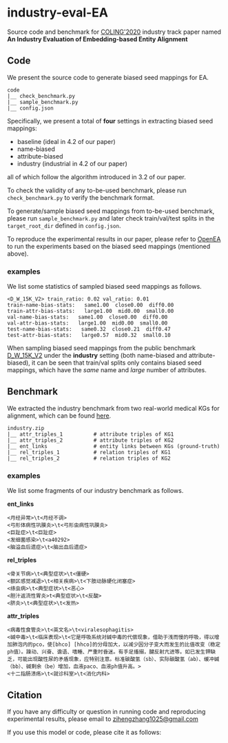 # industry-eval-EA

Source code and benchmark for [COLING'2020](https://coling2020.org/) industry track paper named **An Industry Evaluation of Embedding-based Entity Alignment**

## Code

We present the source code to generate biased seed mappings for EA.
```
code
|__ check_benchmark.py
|__ sample_benchmark.py
|__ config.json
```
Specifically, we present a total of **four** settings in extracting biased seed mappings:

* baseline (ideal in 4.2 of our paper)
* name-biased
* attribute-biased
* industry (industrial in 4.2 of our paper)

all of which follow the algorithm introduced in 3.2 of our paper.

To check the validity of any to-be-used benchmark, please run ```check_benchmark.py``` to verify the benchmark format.

To generate/sample biased seed mappings from to-be-used benchmark, please run ```sample_benchmark.py``` and later check train/val/test splits in the ```target_root_dir``` defined in ```config.json```.

To reproduce the experimental results in our paper, please refer to [OpenEA](https://github.com/nju-websoft/OpenEA) to run the experiments based on the biased seed mappings (mentioned above).

### examples

We list some statistics of sampled biased seed mappings as follows.
```
<D_W_15K_V2> train_ratio: 0.02 val_ratio: 0.01
train-name-bias-stats:   same1.00  close0.00  diff0.00
train-attr-bias-stats:   large1.00  mid0.00  small0.00
val-name-bias-stats:   same1.00  close0.00  diff0.00
val-attr-bias-stats:   large1.00  mid0.00  small0.00
test-name-bias-stats:   same0.32  close0.21  diff0.47
test-attr-bias-stats:   large0.57  mid0.32  small0.10
```
When sampling biased seed mappings from the public benchmark [D_W_15K_V2](https://github.com/nju-websoft/OpenEA) under the **industry** setting (both name-biased and attribute-biased), it can be seen that train/val splits only contains biased seed mappings, which have the *same* name and *large* number of attributes.

## Benchmark

We extracted the industry benchmark from two real-world medical KGs for alignment, which can be found [here](./dataset/industry.zip).
```
industry.zip
|__ attr_triples_1          # attribute triples of KG1
|__ attr_triples_2          # attribute triples of KG2
|__ ent_links               # entity links between KGs (ground-truth)
|__ rel_triples_1           # relation triples of KG1
|__ rel_triples_2           # relation triples of KG2
```

### examples

We list some fragments of our industry benchmark as follows.

**ent_links**
```
<月经异常>\t<月经不调>
<弓形体病性巩膜炎>\t<弓形虫病性巩膜炎>
<巨趾症>\t<巨趾症>
<发细菌感染>\t<a40292>
<脑溢血后遗症>\t<脑出血后遗症>
```
**rel_triples**
```
<骨关节病>\t<典型症状>\t<僵硬>
<额区感觉减退>\t<相关疾病>\t<下肢动脉硬化闭塞症>
<绦虫病>\t<典型症状>\t<恶心>
<胆汁返流性胃炎>t<典型症状>\t<反酸>
<脐炎>\t<典型症状>\t<发热>
```
**attr_triples**
```
<病毒性食管炎>\t<英文名>\t<viralesophagitis>
<碱中毒>\t<临床表现>\t<它是呼吸系统对碱中毒的代偿现象，借助于浅而慢的呼吸，得以增加肺泡内的pco，使[bhco] [hhco]的分母加大，以减少因分子变大而发生的比值改变（稳定ph值）。躁动、兴奋、谵语、嗜睡、严重时昏迷。有手足搐搦，腱反射亢进等。如已发生钾缺乏，可能出现酸性尿的矛盾现象，应特别注意。标准碳酸氢（sb）、实际碳酸氢（ab）、缓冲碱（bb）、碱剩余（be）增加，血液paco、血液ph值升高。>
<十二指肠溃疡>\t<就诊科室>\t<消化内科>
```

## Citation

If you have any difficulty or question in running code and reproducing experimental results, please email to zihengzhang1025@gmail.com

If you use this model or code, please cite it as follows:
